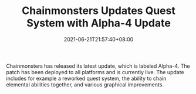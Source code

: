 ﻿---
title: "Chainmonsters Updates Quest System with Alpha-4 Update"
date: 2021-06-21T21:57:40+08:00
lastmod: 2021-06-21T16:45:40+08:00
draft: false
authors: ["Jeffrey"]
description: "Chainmonsters has released its latest update, which is labeled Alpha-4. The patch has been deployed to all platforms and is currently live. The update includes for example a reworked quest system, the ability to chain elemental abilities together, and various graphical improvements."
featuredImage: "chainmonsters-updates-quest-system-with-alpha-4-update.png"
tags: ["Virtual World","Play to Earn"]
categories: ["news"]
news: ["Virtual World"]
weight: 
lightgallery: true
pinned: false
recommend: false
recommend1: false
---

Chainmonsters has released its latest update, which is labeled Alpha-4. The patch has been deployed to all platforms and is currently live. The update includes for example a reworked quest system, the ability to chain elemental abilities together, and various graphical improvements.

<!--more-->

